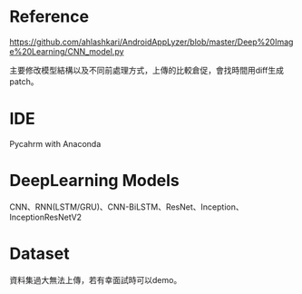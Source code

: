 # Reference 
https://github.com/ahlashkari/AndroidAppLyzer/blob/master/Deep%20Image%20Learning/CNN_model.py

主要修改模型結構以及不同前處理方式，上傳的比較倉促，會找時間用diff生成patch。


# IDE
Pycahrm with Anaconda
# DeepLearning Models
 CNN、RNN(LSTM/GRU)、CNN-BiLSTM、ResNet、Inception、InceptionResNetV2
# Dataset
資料集過大無法上傳，若有幸面試時可以demo。
 

